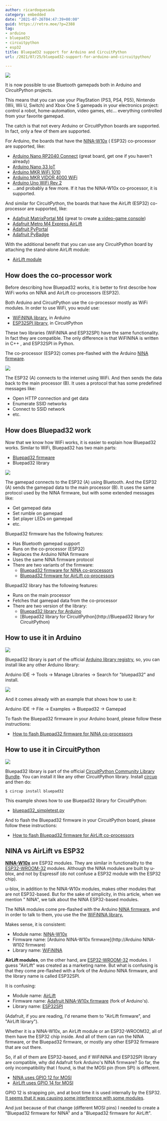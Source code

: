 ```yaml
---
author: ricardoquesada
category: embedded
date: "2021-07-26T04:47:39+00:00"
guid: https://retro.moe/?p=2388
tag:
- arduino
- bluepad32
- circuitpython
- esp32
title: Bluepad32 support for Arduino and CircuitPython
url: /2021/07/25/bluepad32-support-for-arduino-and-circuitpython/

---
```


[![](/wp-content/uploads/2021/07/bluepad32-arduino-circuitpython.png?w=800)](/wp-content/uploads/2021/07/bluepad32-arduino-circuitpython.png)

It is now possible to use Bluetooth gamepads both in Arduino and CircuitPython
projects.

This means that you can use your PlayStation (PS3, PS4, PS5), Nintendo (Wii, Wii
U, Switch) and Xbox One S gamepads in your electronics project: control a robot,
home-automation, video games, etc... everything controlled from your favorite
gamepad.

The catch is that not every Arduino or CircuitPython boards are supported. In
fact, only a few of them are supported.

For Arduino, the boards that have
the [NINA-W10x](https://www.u-blox.com/en/product/nina-w10-series-open-cpu) (
ESP32) co-processor are supported, like:

- [Arduino Nano RP2040 Connect](https://store.arduino.cc/usa/nano-rp2040-connect-with-headers) (great board, get one if you haven't already)
- [Arduino Nano 33 IoT](https://store.arduino.cc/usa/nano-33-iot)
- [Arduino MKR WiFi 1010](https://store.arduino.cc/usa/mkr-wifi-1010)
- [Arduino MKR VIDOR 4000 WiFi](https://store.arduino.cc/usa/mkr-vidor-4000)
- [Arduino Uno WiFi Rev 2](https://store.arduino.cc/usa/arduino-uno-wifi-rev2)
- ...and probably a few more. If it has the NINA-W10x co-processor, it is supported.

And similar for CircuitPython, the boards that have the AirLift (ESP32)
co-processor are supported, like:

- [Adafruit MatrixPortal M4](https://www.adafruit.com/product/4745) (great to create [a video-game console](/2020/12/13/designing-a-modern-retro-console-for-my-kids-adding-chiptune-music/))
- [Adafruit Metro M4 Express AirLift](https://www.adafruit.com/product/4000)
- [Adafruit PyPortal](https://www.adafruit.com/product/4116)
- [Adafruit PyBadge](https://www.adafruit.com/product/4200)

With the additional benefit that you can use any CircuitPython board by
attaching the stand-alone AirLift module:

- [AirLift module](https://www.adafruit.com/product/4201)

## How does the co-processor work

Before describing how Bluepad32 works, it is better to first describe how WiFi
works on NINA and AirLift co-processors (ESP32).

Both Arduino and CircuitPython use the co-processor mostly as WiFi modules. In
order to use WiFi, you would use:

- [WiFiNINA library](https://www.arduino.cc/en/Reference/WiFiNINA), in Arduino
- [ESP32SPI library](https://circuitpython.readthedocs.io/projects/esp32spi/en/latest/api.html), in CircuitPython

These two libraries (WiFiNINA and ESP32SPI) have the same functionality. In fact
they are compatible. The only difference is that WiFININA is written in C++ ,
and ESP32SPI in Python.

The co-processor (ESP32) comes pre-flashed with the
Arduino [NINA firmware](https://github.com/arduino/nina-fw).

[![](/wp-content/uploads/2021/07/arduino-wifi.png?w=952)](/wp-content/uploads/2021/07/arduino-wifi.png)

The ESP32 (A) connects to the internet using WiFi. And then sends the data back
to the main processor (B). It uses a protocol that has some predefined messages
like:

- Open HTTP connection and get data
- Enumerate SSID networks
- Connect to SSID network
- etc.

## How does Bluepad32 work

Now that we know how WiFi works, it is easier to explain how Bluepad32 works.
Similar to WiFi, Bluepad32 has two main parts:

- [Bluepad32 firmware](https://gitlab.com/ricardoquesada/bluepad32)
- Bluepad32 library

[![](/wp-content/uploads/2021/07/arduino-bluepad32.png?w=952)](/wp-content/uploads/2021/07/arduino-bluepad32.png)

The gamepad connects to the ESP32 (A) using Bluetooth. And the ESP32 (A) sends
the gamepad data to the main processor (B). It uses the same protocol used by
the NINA firmware, but with some extended messages like:

- Get gamepad data
- Set rumble on gamepad
- Set player LEDs on gamepad
- etc.

Bluepad32 firmware has the following features:

- Has Bluetooth gamepad support
- Runs on the co-processor (ESP32)
- Replaces the Arduino NINA firmware
- Uses the same NINA firmware protocol
- There are two variants of the firmware:
    - [Bluepad32 firmware for NINA co-processors](https://gitlab.com/ricardoquesada/bluepad32/blob/main/docs/plat_nina.md)
    - [Bluepad32 firmware for AirLift co-processors](https://gitlab.com/ricardoquesada/bluepad32/blob/main/docs/plat_airlift.md)

Bluepad32 library has the following features:

- Runs on the main processor
- Fetches that gamepad data from the co-processor
- There are two version of the library:
    - [Bluepad32 library for Arduino](https://gitlab.com/ricardoquesada/bluepad32-arduino)
    - [Bluepad32 library for CircuitPython](http://Bluepad32 library for
      CircuitPython)

## How to use it in Arduino

![](https://gitlab.com/ricardoquesada/bluepad32-arduino/-/raw/main/img/bluepad32-arduino-logo.png)

Bluepad32 library is part of the
official [Arduino library registry](https://github.com/arduino/library-registry),
so, you can install like any other Arduino library:

Arduino IDE -> Tools -> Manage Libraries -> Search for "bluepad32" and install.

[![](/wp-content/uploads/2021/07/screenshot-from-2021-07-25-19-01-23.png?w=861)](/wp-content/uploads/2021/07/screenshot-from-2021-07-25-19-01-23.png)

And it comes already with an example that shows how to use it:

Arduino IDE -> File -> Examples -> Bluepad32 -> Gamepad

To flash the Bluepad32 firmware in your Arduino board, please follow these
instructions:

- [How to flash Bluepad32 firmware for NINA co-processors](https://gitlab.com/ricardoquesada/bluepad32/-/blob/main/docs/plat_nina.md)

## How to use it in CircuitPython

![](https://gitlab.com/ricardoquesada/bluepad32-circuitpython/-/raw/main/img/bluepad32-circuitpython-logo.png)

Bluepad32 library is part of the
official [CircuitPython Community Library Bundle](https://circuitpython.readthedocs.io/en/latest/docs/drivers.html).
You can install it like any other CircuitPython library.
Install [circup](https://circup.readthedocs.io/en/latest/) and then do:

```shell
$ circup install bluepad32
```

This example shows how to use Bluepad32 library for CircuitPython:

- [bluepad32\_simpletest.py](https://gitlab.com/ricardoquesada/bluepad32-circuitpython/-/blob/main/examples/bluepad32_simpletest.py)

And to flash the Bluepad32 firmware in your CircuitPython board, please follow
these instructions:

- [How to flash Bluepad32 firmware for AirLift co-processors](https://gitlab.com/ricardoquesada/bluepad32/-/blob/main/docs/plat_airlift.md)

## NINA vs AirLift vs ESP32

**[NINA-W10x](https://www.u-blox.com/en/product/nina-w10-series-open-cpu)** are
ESP32 modules. They are similar in functionality to
the [ESP32-WROOM-32](https://www.espressif.com/en/products/modules/esp32)
modules. Although the NINA modules are built by u-blox, and not by Espressif (do
not confuse a ESP32 module with the ESP32 chip).

u-blox, in addition to the NINA-W10x modules, makes other modules that are not
ESP32-based. But for the sake of simplicity, in this article, when we mention "
NINA", we talk about the NINA ESP32-based modules.

The NINA modules come pre-flashed with the
Arduino [NINA firmware](https://github.com/arduino/nina-fw), and in order to
talk to them, you use the
the [WiFiNINA library.](https://www.arduino.cc/en/Reference/WiFiNINA)

Makes sense, it is consistent:

- Module name: [NINA-W10x](https://www.u-blox.com/en/product/nina-w10-series-open-cpu)
- Firmware name: [Arduino NINA-W10x firmware](http://Arduino NINA-W102 firmware)
- Library name: [WiFiNINA](https://www.arduino.cc/en/Reference/WiFiNINA)

**AirLift modules**, on the other hand,
are [ESP32-WROOM-32](https://www.espressif.com/en/products/modules/esp32)
modules. I guess "AirLift" was created as a marketing name. But what is
confusing is that they come pre-flashed with a fork of the Arduino NINA
firmware, and the library name is called ESP32SPI.

It is confusing:

- Module name: [AirLift](https://www.adafruit.com/product/4201)
- Firmware name: [Adafruit NINA-W10x firmware](https://github.com/adafruit/nina-fw) (fork of Arduino's).
- Library name: [ESP32SPI](https://circuitpython.readthedocs.io/projects/esp32spi/en/latest/api.html)

(Adafruit, if you are reading, I'd rename them to "AirLift firmware", and "AirLift library").

Whether it is a NINA-W10x, an AirLift module or an ESP32-WROOM32, all of them
have the ESP32 chip inside. And all of them can run the NINA firmware, or the
Bluepad32 firmware, or mostly any other ESP32 firmware that are out there.

So, if all of them are ESP32-based, and if WiFiNINA and ESP32SPI library are
compatible, why did Adafruit fork Arduino's NINA firmware? So far, the only
incompatibility that I found, is that the MOSI pin (from SPI) is different.

- [NINA uses GPIO 12 for MOSI](https://github.com/arduino/nina-fw/blob/fc6bd42754ecf8e32079f9f2f3bec22d177ce0bf/arduino/libraries/SPIS/src/SPIS.cpp#L116)
- [AirLift uses GPIO 14 for MOSI](https://github.com/adafruit/nina-fw/blob/0e267bc8858f188f5ac7c1527d0554d8294ca756/arduino/libraries/SPIS/src/SPIS.cpp#L116)

GPIO 12 is strapping pin, and at boot time it is used internally by the
ESP32. [It seems that it was causing some interference with some modules](https://github.com/adafruit/nina-fw/commit/9e76479a7e1e11682009078c45ad307cb96c1066#diff-c04b1ff645810e3a002a1166ab130c6fd92b997e695b9bdf61008fd83015326a).

And just because of that change (different MOSI pins) I needed to create a
"Bluepad32 firmware for NINA" and a "Bluepad32 firmware for AirLift".
